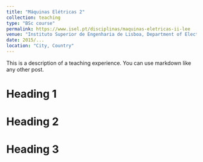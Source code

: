 ```yaml
---
title: "Máquinas Elétricas 2"
collection: teaching
type: "BSc course"
permalink: https://www.isel.pt/disciplinas/maquinas-eletricas-ii-lee
venue: "Instituto Superior de Engenharia de Lisboa, Department of Electrical Engineering"
date: 2015/...
location: "City, Country"
---
```


This is a description of a teaching experience. You can use markdown like any other post.

Heading 1
======

Heading 2
======

Heading 3
======
